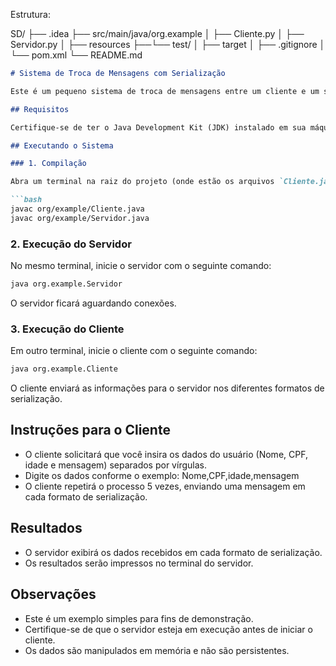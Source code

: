 Estrutura:

SD/
├── .idea
├── src/main/java/org.example
│   ├── Cliente.py
│   ├── Servidor.py
│   ├── resources
├──└── test/
│   ├── target
│   ├── .gitignore
│   └── pom.xml
└── README.md

```markdown
# Sistema de Troca de Mensagens com Serialização

Este é um pequeno sistema de troca de mensagens entre um cliente e um servidor via sockets, que demonstra diferentes formatos de serialização: CSV, JSON, XML, YAML e TOML.

## Requisitos

Certifique-se de ter o Java Development Kit (JDK) instalado em sua máquina.

## Executando o Sistema

### 1. Compilação

Abra um terminal na raiz do projeto (onde estão os arquivos `Cliente.java` e `Servidor.java`) e execute os seguintes comandos:

```bash
javac org/example/Cliente.java
javac org/example/Servidor.java
```

### 2. Execução do Servidor

No mesmo terminal, inicie o servidor com o seguinte comando:

```bash
java org.example.Servidor
```

O servidor ficará aguardando conexões.

### 3. Execução do Cliente

Em outro terminal, inicie o cliente com o seguinte comando:

```bash
java org.example.Cliente
```

O cliente enviará as informações para o servidor nos diferentes formatos de serialização.

## Instruções para o Cliente

- O cliente solicitará que você insira os dados do usuário (Nome, CPF, idade e mensagem) separados por vírgulas.
- Digite os dados conforme o exemplo: Nome,CPF,idade,mensagem
- O cliente repetirá o processo 5 vezes, enviando uma mensagem em cada formato de serialização.

## Resultados

- O servidor exibirá os dados recebidos em cada formato de serialização.
- Os resultados serão impressos no terminal do servidor.

## Observações

- Este é um exemplo simples para fins de demonstração.
- Certifique-se de que o servidor esteja em execução antes de iniciar o cliente.
- Os dados são manipulados em memória e não são persistentes.

```


